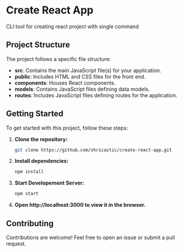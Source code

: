 # Create React App

CLI tool for creating react project with single command

## Project Structure

The project follows a specific file structure:

- **src**: Contains the main JavaScript file(s) for your application.
- **public**: Includes HTML and CSS files for the front end.
- **components**: Houses React components.
- **models**: Contains JavaScript files defining data models.
- **routes**: Includes JavaScript files defining routes for the application.

## Getting Started

To get started with this project, follow these steps:

1. **Clone the repository:**
   ```bash
   git clone https://github.com/shricastic/create-react-app.git
2. **Install dependencies:**
   ```bash
   npm install
3. **Start Developement Server:**
   ```bash
   npm start
4. **Open http://localhost:3000 to view it in the browser.**
## Contributing 
  Contributions are welcome! Feel free to open an issue or submit a pull request.
